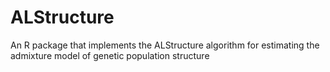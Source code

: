 # ALStructure
An R package that implements the ALStructure algorithm for estimating the admixture model of genetic population structure
